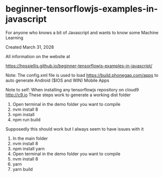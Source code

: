 # beginner-tensorflowjs-examples-in-javascript
For anyone who knows a bit of Javascript and wants to know some Machine Learning


Created March 31, 2028


All information on the website at


https://hpssjellis.github.io/beginner-tensorflowjs-examples-in-javascript/


Note: The config.xml file is used to load https://build.phonegap.com/apps to auto generate Android ($IOS and WIN) Mobile Apps

Note to self:
When installing any tensorflowjs repository on cloud9 http://c9.io 
These steps work to generate a working dist folder

1. Open terminal in the demo folder you want to compile
1. nvm install 8
1. npm install
1. npm run build

Supposedly this should work but I always seem to have issues with it

1. In the main folder
1. nvm install 8
1. npm install yarn
1. Open terminal in the demo folder you want to compile
1. nvm install 8
1. yarn
1. yarn build
